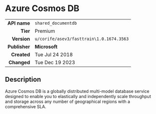 # Azure Cosmos DB
| | |
|-:|-|
|**API name**|`shared_documentdb`|
|**Tier**|Premium|
|**Version**|`u/corife/asev3/fasttrain\1.0.1674.3563`|
|**Publisher**|**Microsoft**|
|**Created**|Tue Jul 24 2018|
|**Changed**|Tue Dec 19 2023|

## Description
Azure Cosmos DB is a globally distributed multi-model database service designed to enable you to elastically and independently scale throughput and storage across any number of geographical regions with a comprehensive SLA.
